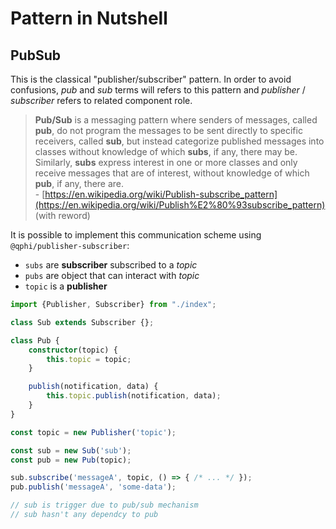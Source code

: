 # Pattern in Nutshell

## PubSub

This is the classical "publisher/subscriber" pattern. In order to avoid confusions, *pub* and *sub* terms will refers to
this pattern and *publisher* / *subscriber* refers to related component role.

> **Pub/Sub** is a messaging pattern where senders of messages, called **pub**, do not program the messages to be sent directly to specific receivers, called **sub**, but instead categorize published messages into classes without knowledge of which **subs**, if any, there may be. Similarly, **subs** express interest in one or more classes and only receive messages that are of interest, without knowledge of which **pub**, if any, there are.
> <br/>- [https://en.wikipedia.org/wiki/Publish-subscribe_pattern](https://en.wikipedia.org/wiki/Publish%E2%80%93subscribe_pattern) (with reword)

It is possible to implement this communication scheme using ``@qphi/publisher-subscriber``:

* `subs` are **subscriber** subscribed to a *topic*
* `pubs` are object that can interact with *topic*
* `topic` is a **publisher**

```ts
import {Publisher, Subscriber} from "./index";

class Sub extends Subscriber {};

class Pub {
    constructor(topic) {
        this.topic = topic;
    }

    publish(notification, data) {
        this.topic.publish(notification, data);
    }
}

const topic = new Publisher('topic');

const sub = new Sub('sub');
const pub = new Pub(topic);

sub.subscribe('messageA', topic, () => { /* ... */ });
pub.publish('messageA', 'some-data');

// sub is trigger due to pub/sub mechanism
// sub hasn't any dependcy to pub
```